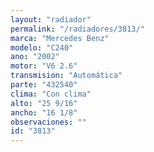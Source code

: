 ```yaml
---
layout: "radiador"
permalink: "/radiadores/3813/"
marca: "Mercedes Benz"
modelo: "C240"
ano: "2002"
motor: "V6 2.6"
transmision: "Automática"
parte: "432540"
clima: "Con clima"
alto: "25 9/16"
ancho: "16 1/8"
observaciones: ""
id: "3813"
---
```


